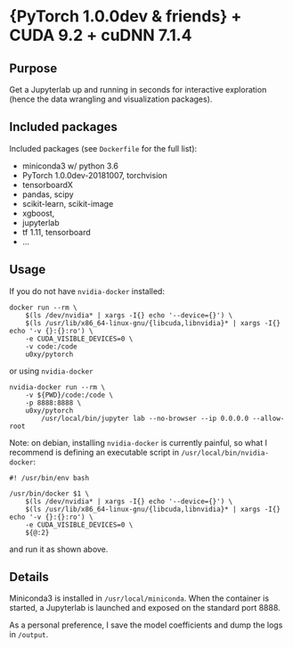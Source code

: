 # {PyTorch 1.0.0dev & friends} + CUDA 9.2 + cuDNN 7.1.4
## Purpose
Get a Jupyterlab up and running in seconds for interactive exploration (hence the data wrangling and visualization packages).

## Included packages
Included packages (see `Dockerfile` for the full list):
  - miniconda3 w/ python 3.6
  - PyTorch 1.0.0dev-20181007, torchvision
  - tensorboardX
  - pandas, scipy
  - scikit-learn, scikit-image
  - xgboost,
  - jupyterlab
  - tf 1.11, tensorboard
  - ...

## Usage
If you do not have `nvidia-docker` installed:

    docker run --rm \
        $(ls /dev/nvidia* | xargs -I{} echo '--device={}') \
        $(ls /usr/lib/x86_64-linux-gnu/{libcuda,libnvidia}* | xargs -I{} echo '-v {}:{}:ro') \
        -e CUDA_VISIBLE_DEVICES=0 \
        -v code:/code
        u0xy/pytorch

or using `nvidia-docker`

    nvidia-docker run --rm \
        -v ${PWD}/code:/code \
        -p 8888:8888 \
        u0xy/pytorch
            /usr/local/bin/jupyter lab --no-browser --ip 0.0.0.0 --allow-root

Note: on debian, installing `nvidia-docker` is currently painful, so what I recommend is defining an executable script in `/usr/local/bin/nvidia-docker`:

    #! /usr/bin/env bash

    /usr/bin/docker $1 \
        $(ls /dev/nvidia* | xargs -I{} echo '--device={}') \
        $(ls /usr/lib/x86_64-linux-gnu/{libcuda,libnvidia}* | xargs -I{} echo '-v {}:{}:ro') \
        -e CUDA_VISIBLE_DEVICES=0 \
        ${@:2}

and run it as shown above.

## Details
Miniconda3 is installed in `/usr/local/miniconda`. When the container is started, a Jupyterlab is launched and exposed on the standard port 8888.

As a personal preference, I save the model coefficients and dump the logs in `/output`.
